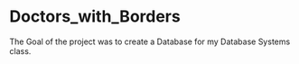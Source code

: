 # Doctors_with_Borders
The Goal of the project was to create a Database for my Database Systems class.
